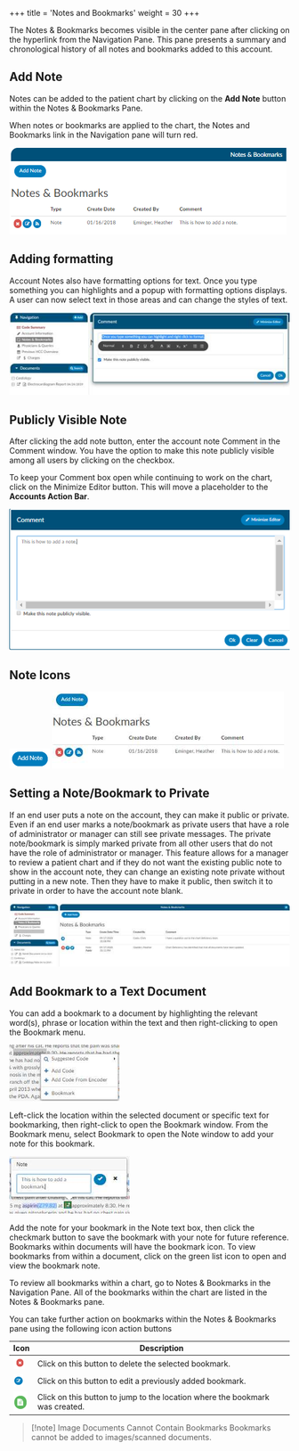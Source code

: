 +++
title = 'Notes and Bookmarks'
weight = 30
+++

The Notes & Bookmarks becomes visible in the center pane after clicking on the hyperlink from the
Navigation Pane. This pane presents a summary and chronological history of all notes and bookmarks
added to this account.

## Add Note

Notes can be added to the patient chart by clicking on the **Add Note** button within the Notes &
Bookmarks Pane.

When notes or bookmarks are applied to the chart, the Notes and Bookmarks link in the Navigation
pane will turn red.

![Add Note](image-146.png)

## Adding formatting

Account Notes also have formatting options for text. Once you type something you can highlights and a
popup with formatting options displays. A user can now select text in those areas and can change the
styles of text.

![Add Note](image-147.jpg)

## Publicly Visible Note

After clicking the add note button, enter the account note Comment in the Comment window. You have
the option to make this note publicly visible among all users by clicking on the checkbox.

To keep your Comment box open while continuing to work on the chart, click on the Minimize Editor
button. This will move a placeholder to the **Accounts Action Bar**.

![Comment Box](image-149.png)

## Note Icons

![Add Note Button](image-148.png)
![Notes And Bookmarks](image-153.jpg)

## Setting a Note/Bookmark to Private

If an end user puts a note on the account, they can make it public or private. Even if an end user marks a
note/bookmark as private users that have a role of administrator or manager can still see private
messages. The private note/bookmark is simply marked private from all other users that do not have the
role of administrator or manager. This feature allows for a manager to review a patient chart and if they
do not want the existing public note to show in the account note, they can change an existing note
private without putting in a new note. Then they have to make it public, then switch it to private in
order to have the account note blank.

![Notes And Bookmarks](image-150.jpg)


## Add Bookmark to a Text Document

You can add a bookmark to a document by highlighting the relevant word(s), phrase or location within
the text and then right-clicking to open the Bookmark menu.

![Add Bookmark Menu](image-154.jpg)

Left-click the location within the selected document or specific text for bookmarking, then right-click to
open the Bookmark window. From the Bookmark menu, select Bookmark to open the Note window to add your note 
for this bookmark.

![Bookmark Note Editor](image-155.jpg)

Add the note for your bookmark in the Note text box, then click the checkmark button to save the bookmark 
with your note for future reference. Bookmarks within documents will have the bookmark icon. To view 
bookmarks from within a document, click on the green list icon to open and view the bookmark note.

To review all bookmarks within a chart, go to Notes & Bookmarks in the Navigation Pane. All of the 
bookmarks within the chart are listed in the Notes & Bookmarks pane.

You can take further action on bookmarks within the Notes & Bookmarks pane using the following icon
action buttons

| Icon                   | Description |
| ---------------------- | ----------- |
| ![Icon](image-157.png) | Click on this button to delete the selected bookmark. |
| ![Icon](image-158.png) | Click on this button to edit a previously added bookmark. |
| ![Icon](image-159.png) | Click on this button to jump to the location where the bookmark was created. |

> [!note] Image Documents Cannot Contain Bookmarks
Bookmarks cannot be added to images/scanned documents.
